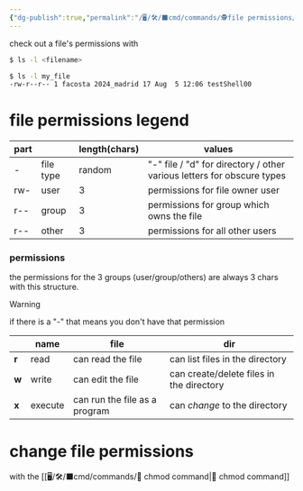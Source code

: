 ```yaml
---
{"dg-publish":true,"permalink":"/🖥/🛠/⬛cmd/commands/🕵file permissions/","tags":["cheat","unix"]}
---
```



check out a file's permissions with 
```bash
$ ls -l <filename>

$ ls -l my_file
-rw-r--r-- 1 facosta 2024_madrid 17 Aug  5 12:06 testShell00
```

# file permissions legend

| part |           | length(chars) | values                                                                 |
| ---- | --------- | ------------- | ---------------------------------------------------------------------- |
| -    | file type | random        | "-" file / "d" for directory / other various letters for obscure types |
| rw-  | user      | 3             | permissions for file owner user                                        |
| r--  | group     | 3             | permissions for group which owns the file                              |
| r--  | other     | 3             | permissions for all other users                                        |
### permissions

the permissions for the 3 groups (user/group/others) are always 3 chars with this structure.

>[!warning]
> if there is a "-" that means you don't have that permission

|       | name    | file                          | dir                                      |
| ----- | ------- | ----------------------------- | ---------------------------------------- |
| **r** | read    | can read the file             | can list files in the directory          |
| **w** | write   | can edit the file             | can create/delete files in the directory |
| **x** | execute | can run the file as a program | can *change* to the directory            |


# change file permissions
with the [[🖥/🛠/⬛cmd/commands/🔑 chmod command\|🔑 chmod command]]